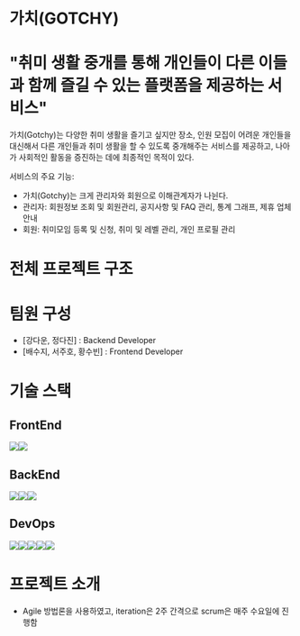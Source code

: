 # 가치(GOTCHY)
# "취미 생활 중개를 통해 개인들이 다른 이들과 함께 즐길 수 있는 플랫폼을 제공하는 서비스"

가치(Gotchy)는 다양한 취미 생활을 즐기고 싶지만 장소, 인원 모집이 어려운 개인들을 대신해서 다른 개인들과 취미 생활을 할 수 있도록 중개해주는 서비스를 제공하고, 나아가 사회적인 활동을 증진하는 데에 최종적인 목적이 있다.

서비스의 주요 기능:
- 가치(Gotchy)는 크게 관리자와 회원으로 이해관계자가 나뉜다.
- 관리자: 회원정보 조회 및 회원관리, 공지사항 및 FAQ 관리, 통계 그래프, 제휴 업체 안내
- 회원: 취미모임 등록 및 신청, 취미 및 레벨 관리, 개인 프로필 관리


# 전체 프로젝트 구조

 
 
# 팀원 구성
- [강다운, 정다진] : Backend Developer
- [배수지, 서주호, 황수빈] : Frontend Developer


# 기술 스택
## FrontEnd
<img src="https://img.shields.io/badge/React-61DA1B?style=for-the-badge&logo=React&logoColor=black"><img src="https://img.shields.io/badge/Redux-7d4A3C?style=for-the-badge&logo=Redux&logoColor=white">
## BackEnd
<img src="https://img.shields.io/badge/SpringBoot-01DAFB?style=for-the-badge&logo=SpringBoot&logoColor=black"><img src="https://img.shields.io/badge/Mysql-1502B6?style=for-the-badge&logo=Mysql&logoColor=white"><img src="https://img.shields.io/badge/Socket.io-764ABC?style=for-the-badge&logo=Socket.io&logoColor=white">
## DevOps
<img src="https://img.shields.io/badge/Github-31AAFB?style=for-the-badge&logo=Github&logoColor=white"><img src="https://img.shields.io/badge/github actions-61DAFB?style=for-the-badge&logo=githubactions&logoColor=black"><img src="https://img.shields.io/badge/visual studio code-6272A6?style=for-the-badge&logo=visualstudiocode&logoColor=white"><img src="https://img.shields.io/badge/intellij-764A0C?style=for-the-badge&logo=intellijidea&logoColor=white"><img src="https://img.shields.io/badge/google Team Drive-010AFB?style=for-the-badge&logo=googledrive&logoColor=white">


# 프로젝트 소개
- Agile 방법론을 사용하였고, iteration은 2주 간격으로 scrum은 매주 수요일에 진행함

